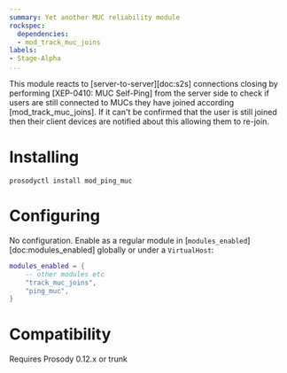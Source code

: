 ```yaml
---
summary: Yet another MUC reliability module
rockspec:
  dependencies:
  - mod_track_muc_joins
labels:
- Stage-Alpha
...
```



This module reacts to [server-to-server][doc:s2s] connections closing by
performing [XEP-0410: MUC Self-Ping] from the server side to check if
users are still connected to MUCs they have joined according
[mod_track_muc_joins].  If it can't be confirmed that the user is still
joined then their client devices are notified about this allowing them
to re-join.

# Installing

```
prosodyctl install mod_ping_muc
```

# Configuring

No configuration.  Enable as a regular module in
[`modules_enabled`][doc:modules_enabled] globally or under a
`VirtualHost`:

```lua
modules_enabled = {
	-- other modules etc
	"track_muc_joins",
	"ping_muc",
}
```

# Compatibility

Requires Prosody 0.12.x or trunk
